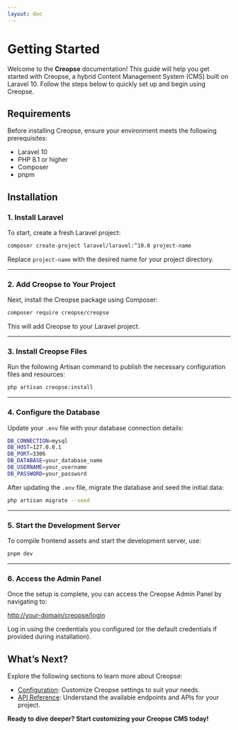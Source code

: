 ```yaml
---
layout: doc
---
```


# Getting Started

Welcome to the **Creopse** documentation! This guide will help you get started with Creopse, a hybrid Content Management System (CMS) built on Laravel 10. Follow the steps below to quickly set up and begin using Creopse.

## Requirements

Before installing Creopse, ensure your environment meets the following prerequisites:

- Laravel 10
- PHP 8.1 or higher
- Composer
- pnpm

## Installation

### 1. Install Laravel

To start, create a fresh Laravel project:

```bash
composer create-project laravel/laravel:^10.0 project-name
```

Replace `project-name` with the desired name for your project directory.

---

### 2. Add Creopse to Your Project

Next, install the Creopse package using Composer:

```bash
composer require creopse/creopse
```

This will add Creopse to your Laravel project.

---

### 3. Install Creopse Files

Run the following Artisan command to publish the necessary configuration files and resources:

```bash
php artisan creopse:install
```

---

### 4. Configure the Database

Update your `.env` file with your database connection details:

```bash
DB_CONNECTION=mysql
DB_HOST=127.0.0.1
DB_PORT=3306
DB_DATABASE=your_database_name
DB_USERNAME=your_username
DB_PASSWORD=your_password
```

After updating the `.env` file, migrate the database and seed the initial data:

```bash
php artisan migrate --seed
```

---

### 5. Start the Development Server

To compile frontend assets and start the development server, use:

```bash
pnpm dev
```

---

### 6. Access the Admin Panel

Once the setup is complete, you can access the Creopse Admin Panel by navigating to:

<http://your-domain/creopse/login>

Log in using the credentials you configured (or the default credentials if provided during installation).

## What’s Next?

Explore the following sections to learn more about Creopse:

- [Configuration](./configuration.md): Customize Creopse settings to suit your needs.
- [API Reference](./api/index.md): Understand the available endpoints and APIs for your project.

**Ready to dive deeper? Start customizing your Creopse CMS today!**
